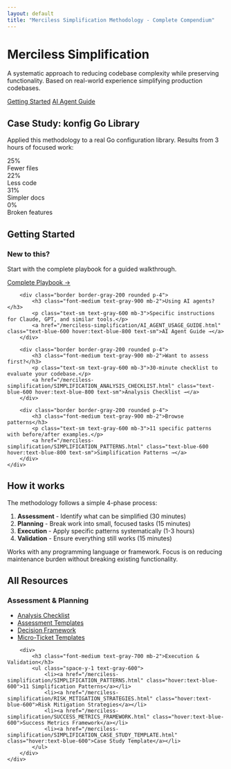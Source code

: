 ```yaml
---
layout: default
title: "Merciless Simplification Methodology - Complete Compendium"
---
```


<!-- Hero Section -->
<div class="bg-gray-100 rounded-lg p-8 mb-8">
    <h1 class="text-3xl font-bold text-gray-900 mb-4">Merciless Simplification</h1>
    <p class="text-lg text-gray-700 mb-6 max-w-3xl">A systematic approach to reducing codebase complexity while preserving functionality. Based on real-world experience simplifying production codebases.</p>
    <div class="flex flex-col sm:flex-row gap-3 text-sm">
        <a href="#getting-started" class="bg-blue-600 text-white px-4 py-2 rounded hover:bg-blue-700">Getting Started</a>
        <a href="/merciless-simplification/AI_AGENT_USAGE_GUIDE.html" class="bg-gray-600 text-white px-4 py-2 rounded hover:bg-gray-700">AI Agent Guide</a>
    </div>
</div>

<!-- Case Study Results -->
<div class="bg-white border border-gray-200 rounded-lg p-6 mb-8">
    <h2 class="text-xl font-semibold text-gray-900 mb-4">Case Study: konfig Go Library</h2>
    <p class="text-gray-600 mb-4">Applied this methodology to a real Go configuration library. Results from 3 hours of focused work:</p>
    <div class="grid grid-cols-2 md:grid-cols-4 gap-4 text-sm">
        <div class="text-center">
            <div class="text-lg font-semibold text-gray-700">25%</div>
            <div class="text-gray-500">Fewer files</div>
        </div>
        <div class="text-center">
            <div class="text-lg font-semibold text-gray-700">22%</div>
            <div class="text-gray-500">Less code</div>
        </div>
        <div class="text-center">
            <div class="text-lg font-semibold text-gray-700">31%</div>
            <div class="text-gray-500">Simpler docs</div>
        </div>
        <div class="text-center">
            <div class="text-lg font-semibold text-gray-700">0%</div>
            <div class="text-gray-500">Broken features</div>
        </div>
    </div>
</div>

<!-- Getting Started -->
<div id="getting-started" class="mb-8">
    <h2 class="text-xl font-semibold text-gray-900 mb-6">Getting Started</h2>
    <div class="grid grid-cols-1 md:grid-cols-2 gap-4">
        <div class="border border-gray-200 rounded p-4">
            <h3 class="font-medium text-gray-900 mb-2">New to this?</h3>
            <p class="text-sm text-gray-600 mb-3">Start with the complete playbook for a guided walkthrough.</p>
            <a href="/merciless-simplification/COMPLETE_SIMPLIFICATION_PLAYBOOK.html" class="text-blue-600 hover:text-blue-800 text-sm">Complete Playbook →</a>
        </div>
        
        <div class="border border-gray-200 rounded p-4">
            <h3 class="font-medium text-gray-900 mb-2">Using AI agents?</h3>
            <p class="text-sm text-gray-600 mb-3">Specific instructions for Claude, GPT, and similar tools.</p>
            <a href="/merciless-simplification/AI_AGENT_USAGE_GUIDE.html" class="text-blue-600 hover:text-blue-800 text-sm">AI Agent Guide →</a>
        </div>
        
        <div class="border border-gray-200 rounded p-4">
            <h3 class="font-medium text-gray-900 mb-2">Want to assess first?</h3>
            <p class="text-sm text-gray-600 mb-3">30-minute checklist to evaluate your codebase.</p>
            <a href="/merciless-simplification/SIMPLIFICATION_ANALYSIS_CHECKLIST.html" class="text-blue-600 hover:text-blue-800 text-sm">Analysis Checklist →</a>
        </div>
        
        <div class="border border-gray-200 rounded p-4">
            <h3 class="font-medium text-gray-900 mb-2">Browse patterns</h3>
            <p class="text-sm text-gray-600 mb-3">11 specific patterns with before/after examples.</p>
            <a href="/merciless-simplification/SIMPLIFICATION_PATTERNS.html" class="text-blue-600 hover:text-blue-800 text-sm">Simplification Patterns →</a>
        </div>
    </div>
</div>

<!-- Overview -->
<div class="mb-8">
    <h2 class="text-xl font-semibold text-gray-900 mb-4">How it works</h2>
    <div class="prose prose-gray max-w-none">
        <p>The methodology follows a simple 4-phase process:</p>
        <ol class="text-sm text-gray-600">
            <li><strong>Assessment</strong> - Identify what can be simplified (30 minutes)</li>
            <li><strong>Planning</strong> - Break work into small, focused tasks (15 minutes)</li> 
            <li><strong>Execution</strong> - Apply specific patterns systematically (1-3 hours)</li>
            <li><strong>Validation</strong> - Ensure everything still works (15 minutes)</li>
        </ol>
        <p class="text-sm text-gray-600">Works with any programming language or framework. Focus is on reducing maintenance burden without breaking existing functionality.</p>
    </div>
</div>

<!-- All Resources -->
<div class="border border-gray-200 rounded p-6">
    <h2 class="text-lg font-semibold text-gray-900 mb-4">All Resources</h2>
    <div class="grid grid-cols-1 md:grid-cols-2 gap-6 text-sm">
        <div>
            <h3 class="font-medium text-gray-700 mb-2">Assessment & Planning</h3>
            <ul class="space-y-1 text-gray-600">
                <li><a href="/merciless-simplification/SIMPLIFICATION_ANALYSIS_CHECKLIST.html" class="hover:text-blue-600">Analysis Checklist</a></li>
                <li><a href="/merciless-simplification/PROJECT_ASSESSMENT_TEMPLATES.html" class="hover:text-blue-600">Assessment Templates</a></li>
                <li><a href="/merciless-simplification/SIMPLIFICATION_DECISION_FRAMEWORK.html" class="hover:text-blue-600">Decision Framework</a></li>
                <li><a href="/merciless-simplification/MICRO_TICKET_TEMPLATES.html" class="hover:text-blue-600">Micro-Ticket Templates</a></li>
            </ul>
        </div>
        
        <div>
            <h3 class="font-medium text-gray-700 mb-2">Execution & Validation</h3>
            <ul class="space-y-1 text-gray-600">
                <li><a href="/merciless-simplification/SIMPLIFICATION_PATTERNS.html" class="hover:text-blue-600">11 Simplification Patterns</a></li>
                <li><a href="/merciless-simplification/RISK_MITIGATION_STRATEGIES.html" class="hover:text-blue-600">Risk Mitigation Strategies</a></li>
                <li><a href="/merciless-simplification/SUCCESS_METRICS_FRAMEWORK.html" class="hover:text-blue-600">Success Metrics Framework</a></li>
                <li><a href="/merciless-simplification/SIMPLIFICATION_CASE_STUDY_TEMPLATE.html" class="hover:text-blue-600">Case Study Template</a></li>
            </ul>
        </div>
    </div>
</div>